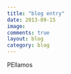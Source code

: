 ```yaml
---
title: "blog entry"
date: 2013-09-15
image: 
comments: true
layout: blog
category: blog
---
```


PEllamos
